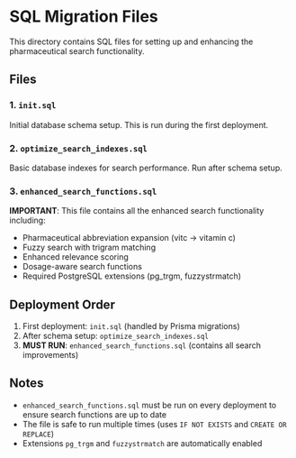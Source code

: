 # SQL Migration Files

This directory contains SQL files for setting up and enhancing the pharmaceutical search functionality.

## Files

### 1. `init.sql`
Initial database schema setup. This is run during the first deployment.

### 2. `optimize_search_indexes.sql` 
Basic database indexes for search performance. Run after schema setup.

### 3. `enhanced_search_functions.sql`
**IMPORTANT**: This file contains all the enhanced search functionality including:
- Pharmaceutical abbreviation expansion (vitc → vitamin c)
- Fuzzy search with trigram matching
- Enhanced relevance scoring
- Dosage-aware search functions
- Required PostgreSQL extensions (pg_trgm, fuzzystrmatch)

## Deployment Order

1. First deployment: `init.sql` (handled by Prisma migrations)
2. After schema setup: `optimize_search_indexes.sql` 
3. **MUST RUN**: `enhanced_search_functions.sql` (contains all search improvements)

## Notes

- `enhanced_search_functions.sql` must be run on every deployment to ensure search functions are up to date
- The file is safe to run multiple times (uses `IF NOT EXISTS` and `CREATE OR REPLACE`)
- Extensions `pg_trgm` and `fuzzystrmatch` are automatically enabled